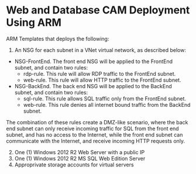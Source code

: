 # Web and Database CAM Deployment Using ARM
ARM Templates that deploys the following:

1. An NSG for each subnet in a VNet virtual network, as described below:
  * NSG-FrontEnd. The front end NSG will be applied to the FrontEnd subnet, and contain two rules:
    * rdp-rule. This rule will allow RDP traffic to the FrontEnd subnet.
    * web-rule. This rule will allow HTTP traffic to the FrontEnd subnet.
  * NSG-BackEnd. The back end NSG will be applied to the BackEnd subnet, and contain two rules:
    * sql-rule. This rule allows SQL traffic only from the FrontEnd subnet.
    * web-rule. This rule denies all internet bound traffic from the BackEnd subnet.

The combination of these rules create a DMZ-like scenario, where the back end subnet can only receive incoming traffic for SQL from the front end subnet, and has no access to the Internet, while the front end subnet can communicate with the Internet, and receive incoming HTTP requests only.

2. One (1) Windows 2012 R2 Web Server with a public IP
3. One (1) Windows 2012 R2 MS SQL Web Edition Server
4. Approprivate storage accounts for virtual servers
